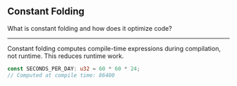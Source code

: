 ## Constant Folding

What is constant folding and how does it optimize code?

---

Constant folding computes compile-time expressions during compilation, not runtime. This reduces runtime work.

```rust
const SECONDS_PER_DAY: u32 = 60 * 60 * 24;
// Computed at compile time: 86400
```

